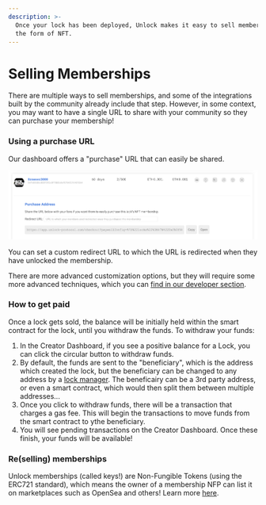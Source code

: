 ```yaml
---
description: >-
  Once your lock has been deployed, Unlock makes it easy to sell memberships in
  the form of NFT.
---
```


# Selling Memberships

There are multiple ways to sell memberships, and some of the integrations built by the community already include that step. However, in some context, you may want to have a single URL to share with your community so they can purchase your membership!

### Using a purchase URL

Our dashboard offers a "purchase" URL that can easily be shared. 

![The Purchase URL is visible on the dashboard](../.gitbook/assets/image%20%2828%29%20%282%29%20%282%29%20%282%29%20%281%29.png)

You can set a custom redirect URL to which the URL is redirected when they have unlocked the membership.

There are more advanced customization options, but they will require some more advanced techniques, which you can [find in our developer section](../developers/paywall/configuring-checkout.md).

### How to get paid

Once a lock gets sold, the balance will be initially held within the smart contract for the lock, until you withdraw the funds. To withdraw your funds:

1. In the Creator Dashboard, if you see a positive balance for a Lock, you can click the circular button to withdraw funds.
2. By default, the funds are sent to the "beneficiary", which is the address which created the lock, but the beneficiary can be changed to any address by a [lock manager](/developers/smart-contracts/lock-api/access-control). The beneficairy can be a 3rd party address, or even a smart contract, which would then split them between multiple addresses...
3. Once you click to withdraw funds, there will be a transaction that charges a gas fee. This will begin the transactions to move funds from the smart contract to ythe beneficiary.
4. You will see pending transactions on the Creator Dashboard. Once these finish, your funds will be available!

### Re\(selling\) memberships

Unlock memberships (called keys!) are Non-Fungible Tokens \(using the ERC721 standard\), which means the owner of a membership NFP can list it on marketplaces such as OpenSea and others! Learn more [here](tutorials-1/how-to-resell-a-lock.md).



